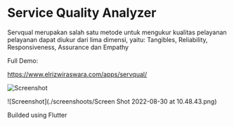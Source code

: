 # Service Quality Analyzer
Servqual merupakan salah satu metode untuk mengukur kualitas pelayanan pelayanan dapat diukur dari lima dimensi, yaitu: Tangibles, Reliability, Responsiveness, Assurance dan Empathy


Full Demo:

https://www.elrizwiraswara.com/apps/servqual/

![Screenshot](https://cdn.pixabay.com/photo/2015/04/23/22/00/tree-736885__480.jpg)

![Screenshot](./screenshoots/Screen Shot 2022-08-30 at 10.48.43.png)


Builded using Flutter
